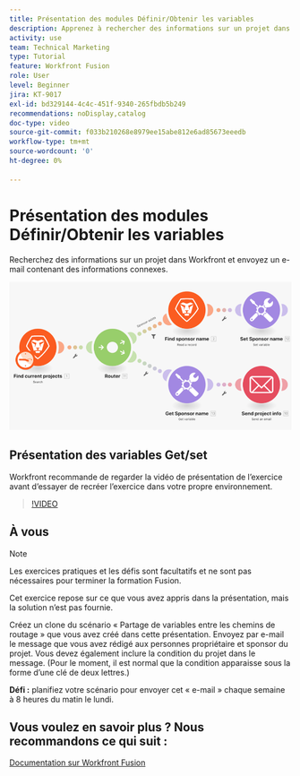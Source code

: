 ```yaml
---
title: Présentation des modules Définir/Obtenir les variables
description: Apprenez à rechercher des informations sur un projet dans Workfront et à envoyer un e-mail contenant des informations connexes dans  [!DNL Adobe Workfront Fusion].
activity: use
team: Technical Marketing
type: Tutorial
feature: Workfront Fusion
role: User
level: Beginner
jira: KT-9017
exl-id: bd329144-4c4c-451f-9340-265fbdb5b249
recommendations: noDisplay,catalog
doc-type: video
source-git-commit: f033b210268e8979ee15abe812e6ad85673eeedb
workflow-type: tm+mt
source-wordcount: '0'
ht-degree: 0%

---
```


# Présentation des modules Définir/Obtenir les variables

Recherchez des informations sur un projet dans Workfront et envoyez un e-mail contenant des informations connexes.

![Image du scénario Fusion](assets/universal-connectors-and-routing-8.png)

## Présentation des variables Get/set

Workfront recommande de regarder la vidéo de présentation de l’exercice avant d’essayer de recréer l’exercice dans votre propre environnement.

>[!VIDEO](https://video.tv.adobe.com/v/335276/?quality=12&learn=on)


## À vous

>[!NOTE]
>
>Les exercices pratiques et les défis sont facultatifs et ne sont pas nécessaires pour terminer la formation Fusion.

Cet exercice repose sur ce que vous avez appris dans la présentation, mais la solution n’est pas fournie.

Créez un clone du scénario « Partage de variables entre les chemins de routage » que vous avez créé dans cette présentation. Envoyez par e-mail le message que vous avez rédigé aux personnes propriétaire et sponsor du projet. Vous devez également inclure la condition du projet dans le message. (Pour le moment, il est normal que la condition apparaisse sous la forme d’une clé de deux lettres.)

**Défi :** planifiez votre scénario pour envoyer cet « e-mail » chaque semaine à 8 heures du matin le lundi.

## Vous voulez en savoir plus ? Nous recommandons ce qui suit :

[Documentation sur Workfront Fusion](https://experienceleague.adobe.com/docs/workfront/using/adobe-workfront-fusion/workfront-fusion-2.html?lang=fr)
